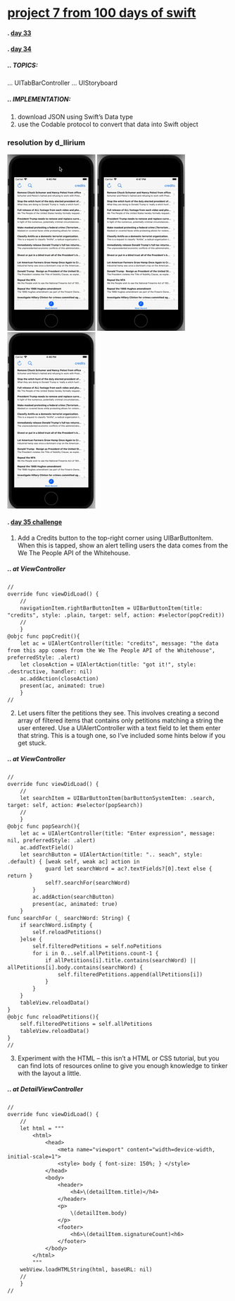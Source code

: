 # [project 7 from 100 days of swift](https://www.hackingwithswift.com/100)
#### . [day 33](https://www.hackingwithswift.com/100/33)
#### . [day 34](https://www.hackingwithswift.com/100/34)
##### .. TOPICS: 
...  UITabBarController
... UIStoryboard

##### .. IMPLEMENTATION:
1. download JSON using Swift’s Data type
2. use the Codable protocol to convert that data into Swift object


### resolution by d_llirium

![](https://github.com/d-llirium/100daysOfSwift/blob/main/Project7/CreditButton.gif?raw=true) ![](https://github.com/d-llirium/100daysOfSwift/blob/main/Project7/ShowDetailViewControllerWithHTML.gif?raw=true) ![](https://github.com/d-llirium/100daysOfSwift/blob/main/Project7/SearchForPresident_FilterTableView.gif?raw=true)

####  . [day 35 challenge](https://www.hackingwithswift.com/100/35)
1. Add a Credits button to the top-right corner using UIBarButtonItem. When this is tapped, show an alert telling users the data comes from the We The People API of the Whitehouse.
##### .. at ViewController
    //
    override func viewDidLoad() {
        //
        navigationItem.rightBarButtonItem = UIBarButtonItem(title: "credits", style: .plain, target: self, action: #selector(popCredit))
        //
        }
    @objc func popCredit(){
        let ac = UIAlertController(title: "credits", message: "the data from this app comes from the We The People API of the Whitehouse", preferredStyle: .alert)
        let closeAction = UIAlertAction(title: "got it!", style: .destructive, handler: nil)
        ac.addAction(closeAction)
        present(ac, animated: true)
        }
    //
2. Let users filter the petitions they see. This involves creating a second array of filtered items that contains only petitions matching a string the user entered. Use a UIAlertController with a text field to let them enter that string. This is a tough one, so I’ve included some hints below if you get stuck.
##### .. at ViewController
    //
    override func viewDidLoad() {
        //
        let searchItem = UIBarButtonItem(barButtonSystemItem: .search, target: self, action: #selector(popSearch))
        //
        }
    @objc func popSearch(){
        let ac = UIAlertController(title: "Enter expression", message: nil, preferredStyle: .alert)
        ac.addTextField()
        let searchButton = UIAlertAction(title: ".. seach", style: .default) { [weak self, weak ac] action in
                guard let searchWord = ac?.textFields?[0].text else { return }
                self?.searchFor(searchWord)
            }
            ac.addAction(searchButton)
            present(ac, animated: true)
        }
    func searchFor (_ searchWord: String) {
        if searchWord.isEmpty {
            self.reloadPetitions()
        }else {
            self.filteredPetitions = self.noPetitions
            for i in 0...self.allPetitions.count-1 {
                if allPetitions[i].title.contains(searchWord) || allPetitions[i].body.contains(searchWord) {
                    self.filteredPetitions.append(allPetitions[i])
                }
            }
        }
        tableView.reloadData()
    }
    @objc func reloadPetitions(){
        self.filteredPetitions = self.allPetitions
        tableView.reloadData()
    }
    //
3. Experiment with the HTML – this isn’t a HTML or CSS tutorial, but you can find lots of resources online to give you enough knowledge to tinker with the layout a little.
##### .. at DetailViewController
    //
    override func viewDidLoad() {
        //
        let html = """
            <html>
                <head>
                    <meta name="viewport" content="width=device-width, initial-scale=1">
                    <style> body { font-size: 150%; } </style>
                </head>
                <body>
                    <header>
                        <h4>\(detailItem.title)</h4>
                    </header>
                    <p>
                        \(detailItem.body)
                    </p>
                    <footer>
                        <h6>\(detailItem.signatureCount)<h6>
                    </footer>
                </body>
            </html>
            """
        webView.loadHTMLString(html, baseURL: nil)
        //
        }
    //

